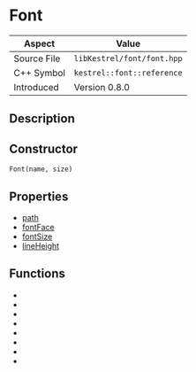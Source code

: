 # Font
| Aspect | Value |
| --- | --- |
| Source File | `libKestrel/font/font.hpp` |
| C++ Symbol | `kestrel::font::reference` |
| Introduced | Version 0.8.0 |
## Description
## Constructor
```
Font(name, size)
```
## Properties

 - [path](path.md)
 - [fontFace](fontFace.md)
 - [fontSize](fontSize.md)
 - [lineHeight](lineHeight.md)

## Functions

 - [](withSize.md)
 - [](unloadForGraphics.md)
 - [](unloadForImGui.md)
 - [](loadForImGui.md)
 - [](unloadFont.md)
 - [](loadFont.md)
 - [](loadForGraphics.md)
 - [](namedFont.md)

